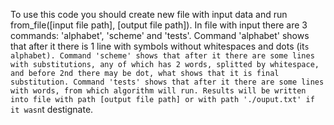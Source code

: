 To use this code you should create new file with input data and run from_file([input file path], [output file path]).
In file with input there are 3 commands: 'alphabet', 'scheme' and 'tests'.
Command 'alphabet' shows that after it there is 1 line with symbols without whitespaces and dots (it`s alphabet).
Command 'scheme' shows that after it there are some lines with substitutions, any of which has 2 words, splitted by whitespace, and before 2nd there may be dot, what shows that it is final substitution.
Command 'tests' shows that after it there are some lines with words, from which algorithm will run. Results will be written into file with path [output file path] or with path './ouput.txt' if it wasn`t destignate.
